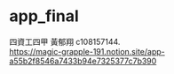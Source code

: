 # app_final
四資工四甲 黃郁翔 c108157144.  
https://magic-grapple-191.notion.site/app-a55b2f8546a7433b94e7325377c7b390
